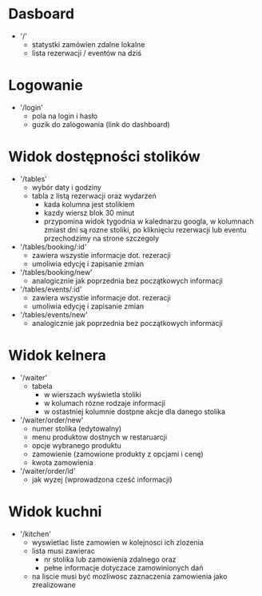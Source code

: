 # Dasboard

- '/'
  - statystki zamówien zdalne lokalne
  - lista rezerwacji / eventów na dziś

# Logowanie

- '/login'
  - pola na login i hasło
  - guzik do zalogowania (link do dashboard)

# Widok dostępności stolików

- '/tables'
  - wybór daty i godziny
  - tabla z listą rezerwacji oraz wydarzeń
    - kada kolumna jest stolikiem
    - kazdy wiersz blok 30 minut
    - przypomina widok tygodnia w kalednarzu googla, w kolumnach zmiast dni są rozne stoliki, po kliknięciu rezerwacji lub eventu przechodzimy na strone szczegoly
- '/tables/booking/:id'
  - zawiera wszystie informacje dot. rezeracji
  - umoliwia edycję i zapisanie zmian
- '/tables/booking/new'
  - analogicznie jak poprzednia bez początkowych informacji
- '/tables/events/:id'
  - zawiera wszystie informacje dot. rezeracji
  - umoliwia edycję i zapisanie zmian
- '/tables/events/new'
  - analogicznie jak poprzednia bez początkowych informacji

# Widok kelnera

- '/waiter'
  - tabela
    - w wierszach wyświetla stoliki
    - w kolumach rózne rodzaje informacji
    - w ostastniej kolumnie dostpne akcje dla danego stolika
- '/waiter/order/new'
  - numer stolika (edytowalny)
  - menu produktow dostnych w restaruarcji
  - opcje wybranego produktu
  - zamowienie (zamowione produkty z opcjami i cenę)
  - kwota zamowienia
- '/waiter/order/id'
  - jak wyzej (wprowadzona cześć informacji)

# Widok kuchni

- '/kitchen'
  - wyswietlac liste zamowien w kolejnosci ich zlozenia
  - lista musi zawierac
    - nr stolika lub zamowienia zdalnego oraz
    - pełne informacje dotyczace zamowinionych dań
  - na liscie musi być mozliwosc zaznaczenia zamowienia jako zrealizowane
